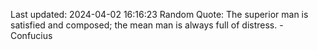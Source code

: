 Last updated: 2024-04-02 16:16:23
Random Quote: The superior man is satisfied and composed; the mean man is always full of distress. - Confucius